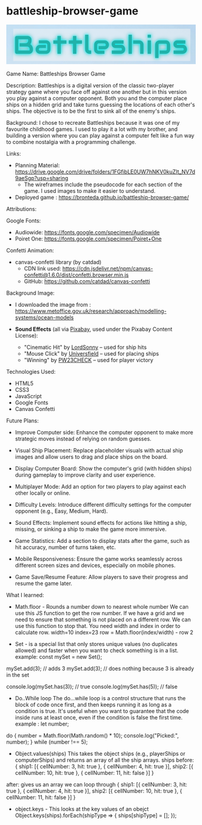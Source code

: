 # battleship-browser-game
![alt text](Images/Logo.png)

Game Name: Battleships Browser Game

Description:
Battleships is a digital version of the classic two-player strategy game where you face off against one another but in this version you play against a computer opponent. Both you and the computer place ships on a hidden grid and take turns guessing the locations of each other's ships. The objective is to be the first to sink all of the enemy's ships.

Background:
I chose to recreate Battleships because it was one of my favourite childhood games. I used to play it a lot with my brother, and building a version where you can play against a computer felt like a fun way to combine nostalgia with a programming challenge.

Links:
- Planning Material: https://drive.google.com/drive/folders/1FGfibLE0UW7hNKV0kuZIt_NV7d9aeSgp?usp=sharing
  - The wireframes include the pseudocode for each section of the game. I used images to make it easier to understand. 
- Deployed game : https://bronteda.github.io/battleship-browser-game/

Attributions:

Google Fonts:
- Audiowide: https://fonts.google.com/specimen/Audiowide
- Poiret One: https://fonts.google.com/specimen/Poiret+One

Confetti Animation:
- canvas-confetti library (by catdad)
  - CDN link used: https://cdn.jsdelivr.net/npm/canvas-confetti@1.6.0/dist/confetti.browser.min.js
  - GitHub: https://github.com/catdad/canvas-confetti

Background Image:
- I downloaded the image from : https://www.metoffice.gov.uk/research/approach/modelling-systems/ocean-models

- **Sound Effects** (all via [Pixabay](https://pixabay.com/sound-effects/), used under the Pixabay Content License):  
  - "Cinematic Hit" by [LordSonny](https://pixabay.com/sound-effects/cinematic-hit-145738/) – used for ship hits  
  - "Mouse Click" by [Universfield](https://pixabay.com/sound-effects/mouse-click-117076/) – used for placing ships  
  - "Winning" by [PW23CHECK](https://pixabay.com/sound-effects/winning-145739/) – used for player victory

Technologies Used:
- HTML5
- CSS3
- JavaScript 
- Google Fonts
- Canvas Confetti

Future Plans:
- Improve Computer side: Enhance the computer opponent to make more strategic moves instead of relying on random guesses.

- Visual Ship Placement: Replace placeholder visuals with actual ship images and allow users to drag and place ships on the board.

- Display Computer Board: Show the computer's grid (with hidden ships) during gameplay to improve clarity and user experience.

- Multiplayer Mode: Add an option for two players to play against each other locally or online.

- Difficulty Levels: Introduce different difficulty settings for the computer opponent (e.g., Easy, Medium, Hard).

- Sound Effects: Implement sound effects for actions like hitting a ship, missing, or sinking a ship to make the game more immersive.

- Game Statistics: Add a section to display stats after the game, such as hit accuracy, number of turns taken, etc.

- Mobile Responsiveness: Ensure the game works seamlessly across different screen sizes and devices, especially on mobile phones.

- Game Save/Resume Feature: Allow players to save their progress and resume the game later.


What I learned:
- Math.floor - Rounds a number down to nearest whole number
We can use this JS function to get the row number. If we have a grid and we need to ensure that something is not placed on a different row. We can use this function to stop that. 
You need width and index in order to calculate row.
width=10
index=23
row = Math.floor(index/width) - row 2

- Set - is a special list that only stores unique values (no duplicates allowed) and faster when you want to check something is in a list. 
example:
const mySet = new Set();

mySet.add(3); // adds 3
mySet.add(3); // does nothing because 3 is already in the set

console.log(mySet.has(3)); // true
console.log(mySet.has(5)); // false

- Do..While loop 
The do...while loop is a control structure that runs the block of code once first, and then keeps running it as long as a condition is true. It's useful when you want to guarantee that the code inside runs at least once, even if the condition is false the first time.
example :
let number;

do {
  number = Math.floor(Math.random() * 10);
  console.log("Picked:", number);
} while (number !== 5);

- Object.values(ships)
This takes the object ships (e.g., playerShips or computerShips) and returns an array of all the ship arrays.
ships 
before:
{
  ship1: [{ cellNumber: 3, hit: true }, { cellNumber: 4, hit: true }],
  ship2: [{ cellNumber: 10, hit: true }, { cellNumber: 11, hit: false }]
}

after: gives us an array we can loop through 
{
  ship1: [{ cellNumber: 3, hit: true }, { cellNumber: 4, hit: true }],
  ship2: [{ cellNumber: 10, hit: true }, { cellNumber: 11, hit: false }]
}

- object.keys - This looks at the key values of an obejct 
Object.keys(ships).forEach(shipType => {
        ships[shipType] = [];
    });
